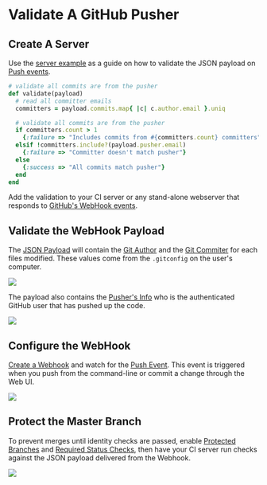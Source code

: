 # Validate A GitHub Pusher

## Create A Server
Use the [server example](server.rb) as a guide on how to validate the JSON payload on [Push events](https://developer.github.com/v3/activity/events/types/#pushevent).

```ruby
# validate all commits are from the pusher
def validate(payload)
  # read all committer emails
  committers = payload.commits.map{ |c| c.author.email }.uniq

  # validate all commits are from the pusher
  if committers.count > 1
    {:failure => "Includes commits from #{committers.count} committers"}
  elsif !committers.include?(payload.pusher.email)
    {:failure => "Committer doesn't match pusher"}
  else
    {:success => "All commits match pusher"}
  end
end
```

Add the validation to your CI server or any stand-alone webserver that responds to [GitHub's WebHook events](https://developer.github.com/webhooks/).


## Validate the WebHook Payload
The [JSON Payload](https://gist.github.com/gjtorikian/5171861) will contain the [Git Author](https://gist.github.com/gjtorikian/5171861#file-sample_payload-json-L9) and the [Git Commiter](https://gist.github.com/gjtorikian/5171861#file-sample_payload-json-L14) for each files modified. These values come from the `.gitconfig` on the user's computer.

![](https://cloud.githubusercontent.com/assets/35968/12996038/14af75a0-d0e1-11e5-9640-9191f03dd9a0.png)

The payload also contains the [Pusher's Info](https://gist.github.com/gjtorikian/5171861#file-sample_payload-json-L114) who is the authenticated GitHub user that has pushed up the code.

![](https://cloud.githubusercontent.com/assets/35968/12996039/14b103b6-d0e1-11e5-8aa5-eabd6ff6d69f.png)

## Configure the WebHook
[Create a Webhook](https://developer.github.com/webhooks/) and watch for the [Push Event](https://developer.github.com/v3/activity/events/types/#pushevent). This event is triggered when you push from the command-line or commit a change through the Web UI.

![](https://cloud.githubusercontent.com/assets/3476612/13388997/9463c3f0-de79-11e5-9b89-d5b3ebf18a2a.png)


## Protect the Master Branch
To prevent merges until identity checks are passed, enable [Protected Branches](https://help.github.com/articles/configuring-protected-branches/) and [Required Status Checks](https://help.github.com/articles/enabling-required-status-checks/), then have your CI server run checks against the JSON payload delivered from the Webhook.

![](https://cloud.githubusercontent.com/assets/3476612/13436701/68e0878c-df95-11e5-8228-9b39c3410863.png)
